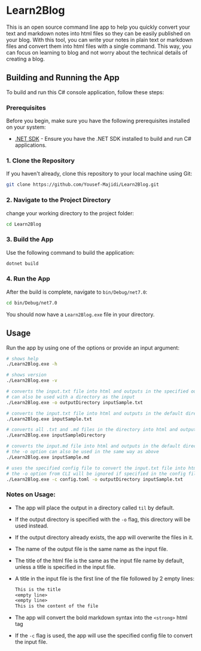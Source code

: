 # Learn2Blog

This is an open source command line app to help you quickly convert your text and markdown notes into html files so they can be easily published on your blog.
With this tool, you can write your notes in plain text or markdown files and convert them into html files with a single command. This way, you can focus on learning to blog and not worry about the technical details of creating a blog.

## Building and Running the App

To build and run this C# console application, follow these steps:

### Prerequisites

Before you begin, make sure you have the following prerequisites installed on your system:

-   [.NET SDK](https://dotnet.microsoft.com/en-us/download) - Ensure you have the .NET SDK installed to build and run C# applications.

### 1. Clone the Repository

If you haven't already, clone this repository to your local machine using Git:

```bash
git clone https://github.com/Yousef-Majidi/Learn2Blog.git
```

### 2. Navigate to the Project Directory

change your working directory to the project folder:

```bash
cd Learn2Blog
```

### 3. Build the App

Use the following command to build the application:

```bash
dotnet build
```

### 4. Run the App

After the build is complete, navigate to `bin/Debug/net7.0`:

```bash
cd bin/Debug/net7.0
```

You should now have a `Learn2Blog.exe` file in your directory.

## Usage

Run the app by using one of the options or provide an input argument:

```bash
# shows help
./Learn2Blog.exe -h
```

```bash
# shows version
./Learn2Blog.exe -v
```

```bash
# converts the input.txt file into html and outputs in the specified output directory
# can also be used with a directory as the input
./Learn2Blog.exe -o outputDirectory inputSample.txt
```

```bash
# converts the input.txt file into html and outputs in the default directory
./Learn2Blog.exe inputSample.txt
```

```bash
# converts all .txt and .md files in the directory into html and outputs in the default directory, unless specified with the -o flag
./Learn2Blog.exe inputSampleDirectory
```

```bash
# converts the input.md file into html and outputs in the default directory
# the -o option can also be used in the same way as above
./Learn2Blog.exe inputSample.md
```

```bash
# uses the specified config file to convert the input.txt file into html and outputs in the default directory
# the -o option from CLI will be ignored if specified in the config file
./Learn2Blog.exe -c config.toml -o outputDirectory inputSample.txt
```

### Notes on Usage:

-   The app will place the output in a directory called `til` by default.
-   If the output directory is specified with the `-o` flag, this directory will be used instead.
-   If the output directory already exists, the app will overwrite the files in it.
-   The name of the output file is the same name as the input file.
-   The title of the html file is the same as the input file name by default, unless a title is specified in the input file.
-   A title in the input file is the first line of the file followed by 2 empty lines:

    ```txt
    This is the title
    <empty line>
    <empty line>
    This is the content of the file
    ```

-   The app will convert the bold markdown syntax into the `<strong>` html tag
-   If the `-c` flag is used, the app will use the specified config file to convert the input file.

